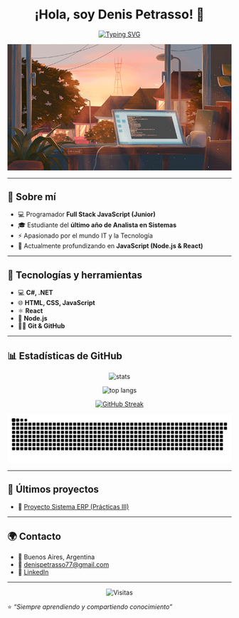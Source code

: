 <h1 align="center">¡Hola, soy Denis Petrasso! 👋</h1>

<!-- Texto animado estilo máquina de escribir -->
<p align="center">
  <a href="https://git.io/typing-svg">
    <img src="https://readme-typing-svg.herokuapp.com?font=Fira+Code&size=22&duration=4000&pause=1000&color=00F700&width=500&lines=Hola%2C+soy+Denis+Petrasso!;Programador+Full+Stack+💻;Apasionado+por+la+tecnolog%C3%ADa+⚡" alt="Typing SVG" />
  </a>
</p>

<p align="center">
  <img src="https://raw.githubusercontent.com/DenisPetrasso77/DenisPetrasso77/main/Banner.gif" alt="GIF divertido" width="625px" />
</p>

---

## 📖 Sobre mí  

- 💻 Programador **Full Stack JavaScript (Junior)**  
- 🎓 Estudiante del **último año de Analista en Sistemas**  
- ⚡ Apasionado por el mundo IT y la Tecnología  
- 🌱 Actualmente profundizando en **JavaScript (Node.js & React)**  

---

## 🚀 Tecnologías y herramientas  

- 💻 **C#, .NET**  
- 🌐 **HTML, CSS, JavaScript**  
- ⚛️ **React**  
- 🌱 **Node.js**  
- 🧑‍💻 **Git & GitHub**  

---

## 📊 Estadísticas de GitHub  

<p align="center">
  <img src="https://github-readme-stats.vercel.app/api?username=DenisPetrasso77&show_icons=true&theme=radical" alt="stats" />
</p>

<p align="center">
  <img src="https://github-readme-stats.vercel.app/api/top-langs/?username=DenisPetrasso77&layout=compact&theme=radical" alt="top langs" />
</p>

<p align="center">
  <a href="https://git.io/streak-stats">
    <img src="https://streak-stats.demolab.com?user=DenisPetrasso77&theme=radical" alt="GitHub Streak" />
  </a>
</p>

<p align="center">
  <img src="https://raw.githubusercontent.com/DenisPetrasso77/DenisPetrasso77/main/github-contribution-grid-snake.svg" alt="snake animation" />
</p>

---

## 📌 Últimos proyectos  

- 🔧 [Proyecto Sistema ERP (Prácticas III)](https://github.com/DenisPetrasso77/proyecto-sistema-erp-practicas-III)

---

## 🌍 Contacto  

- 📍 Buenos Aires, Argentina  
- 📧 [denispetrasso77@gmail.com](mailto:denispetrasso77@gmail.com)  
- 🔗 [LinkedIn](https://www.linkedin.com/in/denis-petrasso/)  

---

<p align="center">
  <img src="https://komarev.com/ghpvc/?username=DenisPetrasso77&color=green" alt="Visitas" />
</p>

⭐️ _“Siempre aprendiendo y compartiendo conocimiento”_  
